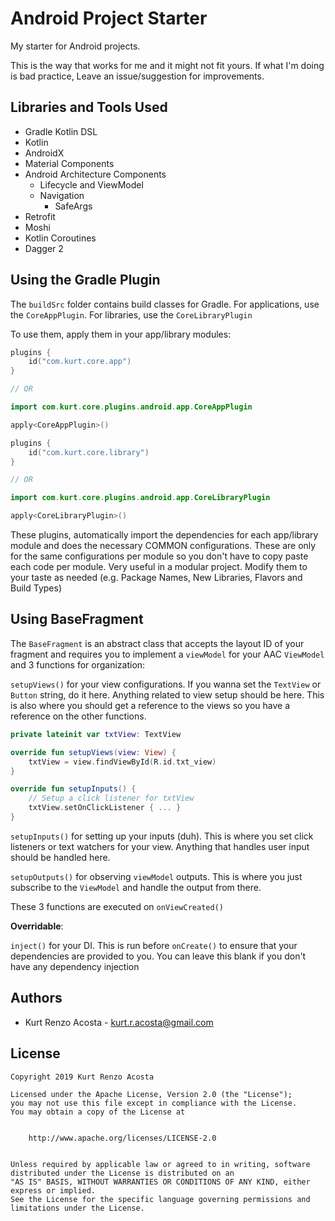 # Android Project Starter
My starter for Android projects. 

This is the way that works for me and it might not fit yours. If what I'm doing is bad practice, Leave an issue/suggestion for improvements. 

## Libraries and Tools Used

- Gradle Kotlin DSL
- Kotlin
- AndroidX
- Material Components
- Android Architecture Components
    - Lifecycle and ViewModel
    - Navigation
        - SafeArgs
- Retrofit
- Moshi
- Kotlin Coroutines
- Dagger 2

## Using the Gradle Plugin

The `buildSrc` folder contains build classes for Gradle. For applications, use the `CoreAppPlugin`. For libraries, use the `CoreLibraryPlugin`

To use them, apply them in your app/library modules:

```kotlin
plugins {
    id("com.kurt.core.app")
}

// OR

import com.kurt.core.plugins.android.app.CoreAppPlugin

apply<CoreAppPlugin>()
```

```kotlin
plugins {
    id("com.kurt.core.library")
}

// OR

import com.kurt.core.plugins.android.app.CoreLibraryPlugin

apply<CoreLibraryPlugin>()
```

These plugins, automatically import the dependencies for each app/library module and does the necessary COMMON configurations. These are only for the same configurations per module so you don't have to copy paste each code per module. Very useful in a modular project.
Modify them to your taste as needed (e.g. Package Names, New Libraries, Flavors and Build Types)

## Using BaseFragment

The `BaseFragment` is an abstract class that accepts the layout ID of your fragment and requires you to implement a `viewModel` for your AAC `ViewModel` and 3 functions for organization:

`setupViews()` for your view configurations. If you wanna set the `TextView` or `Button` string, do it here. Anything related to view setup should be here. This is also where you should get a reference to the views so you have a reference on the other functions.

```kotlin
private lateinit var txtView: TextView

override fun setupViews(view: View) {
    txtView = view.findViewById(R.id.txt_view)
} 

override fun setupInputs() {
    // Setup a click listener for txtView
    txtView.setOnClickListener { ... }
}
```
 

`setupInputs()` for setting up your inputs (duh). This is where you set click listeners or text watchers for your view. Anything that handles user input should be handled here.

`setupOutputs()` for observing `viewModel` outputs. This is where you just subscribe to the `ViewModel` and handle the output from there.

These 3 functions are executed on `onViewCreated()`
 

**Overridable**:
 
`inject()` for your DI. This is run before `onCreate()` to ensure that your dependencies are provided to you. You can leave this blank if you don't have any dependency injection

## Authors

- Kurt Renzo Acosta - [kurt.r.acosta@gmail.com](mailto:kurt.r.acosta@gmail.com)

## License


    Copyright 2019 Kurt Renzo Acosta

    Licensed under the Apache License, Version 2.0 (the "License");
    you may not use this file except in compliance with the License.
    You may obtain a copy of the License at


        http://www.apache.org/licenses/LICENSE-2.0


    Unless required by applicable law or agreed to in writing, software
    distributed under the License is distributed on an
    "AS IS" BASIS, WITHOUT WARRANTIES OR CONDITIONS OF ANY KIND, either express or implied.
    See the License for the specific language governing permissions and
    limitations under the License.
